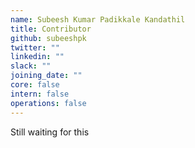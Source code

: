 ```yaml
---
name: Subeesh Kumar Padikkale Kandathil
title: Contributor
github: subeeshpk
twitter: ""
linkedin: ""
slack: ""
joining_date: ""
core: false
intern: false
operations: false
---
```


Still waiting for this
